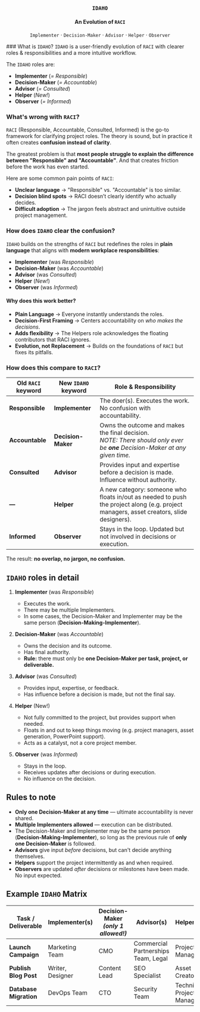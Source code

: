 <div align="center">
    <h3><code>IDAHO</code></h3>
    <h4>An Evolution of <code>RACI</code></h4>
    <p align="center">
        <code>Implementer</code>
        ·
        <code>Decision-Maker</code>
        ·
        <code>Advisor</code>
        ·
        <code>Helper</code>
        ·
        <code>Observer</code>
    </p>
</div>


### What is `IDAHO`?
`IDAHO` is a user-friendly evolution of `RACI` with clearer roles &amp; responsibilities and a more intuitive workflow.

The `IDAHO` roles are:
- **Implementer** (*= Responsible*)
- **Decision-Maker** (*= Accountable*)
- **Advisor** (*= Consulted*)
- **Helper** (*New!*)
- **Observer** (*= Informed*)

### What's wrong with `RACI`?

`RACI` (Responsible, Accountable, Consulted, Informed) is the go-to framework for clarifying project roles. The theory is sound, but in practice it often creates **confusion instead of clarity**.

The greatest problem is that **most people struggle to explain the difference between "Responsible" and "Accountable"**. And that creates friction before the work has even started. 

Here are some common pain points of `RACI`:
- **Unclear language** → "Responsible" vs. "Accountable" is too similar.
- **Decision blind spots** → RACI doesn’t clearly identify who actually decides.
- **Difficult adoption** → The jargon feels abstract and unintuitive outside project management.

### How does `IDAHO` clear the confusion?
`IDAHO` builds on the strengths of `RACI` but redefines the roles in **plain language** that aligns with **modern workplace responsibilities**:

- **Implementer** (was *Responsible*)
- **Decision-Maker** (was *Accountable*)
- **Advisor** (was *Consulted*)
- **Helper** (*New!*)
- **Observer** (was *Informed*)

#### Why does this work better?

- **Plain Language** → Everyone instantly understands the roles.  
- **Decision-First Framing** → Centers accountability on *who makes the decisions*.  
- **Adds flexibility** → The Helpers role acknowledges the floating contributors that RACI ignores.  
- **Evolution, not Replacement** → Builds on the foundations of `RACI` but fixes its pitfalls.  

### How does this compare to `RACI`?

| Old `RACI` keyword | New `IDAHO` keyword | Role & Responsibility |
| --- | --- | --- |
| **Responsible** | **Implementer** | The doer(s). Executes the work. No confusion with accountability. |
| **Accountable** | **Decision-Maker** | Owns the outcome and makes the final decision.<br>*NOTE: There should only ever be **one** Decision-Maker at any given time.* |
| **Consulted** | **Advisor** | Provides input and expertise before a decision is made. Influence without authority. |
| **—** | **Helper** | A new category: someone who floats in/out as needed to push the project along (e.g. project managers, asset creators, slide designers). |
| **Informed** | **Observer** | Stays in the loop. Updated but not involved in decisions or execution. |

The result: **no overlap, no jargon, no confusion.**

## `IDAHO` roles in detail

1. **Implementer** (was *Responsible*)
   - Executes the work.
   - There may be multiple Implementers.
   - In some cases, the Decision-Maker and Implementer may be the same person (**Decision-Making-Implementer**).

2. **Decision-Maker** (was *Accountable*)  
   - Owns the decision and its outcome.  
   - Has final authority.  
   - **Rule:** there must only be **one Decision-Maker per task, project, or deliverable.**  

3. **Advisor** (was *Consulted*)  
   - Provides input, expertise, or feedback.  
   - Has influence before a decision is made, but not the final say.  

4. **Helper** (New!)  
   - Not fully committed to the project, but provides support when needed.  
   - Floats in and out to keep things moving (e.g. project managers, asset generation, PowerPoint support).  
   - Acts as a catalyst, not a core project member.  

5. **Observer** (was *Informed*)  
   - Stays in the loop.  
   - Receives updates after decisions or during execution.  
   - No influence on the decision.  

## Rules to note

- **Only one Decision-Maker at any time** — ultimate accountability is never shared.  
- **Multiple Implementers allowed** — execution can be distributed.  
- The Decision-Maker and Implementer may be the same person (**Decision-Making-Implementer**), so long as the previous rule of **only one Decision-Maker** is followed.
- **Advisors** give input *before* decisions, but can't decide anything themselves.
- **Helpers** support the project intermittently as and when required.
- **Observers** are updated *after* decisions or milestones have been made. No input expected.

## Example `IDAHO` Matrix

| Task / Deliverable | Implementer(s) | Decision-Maker *(only 1 allowed!)* | Advisor(s) | Helper(s) | Observer(s) |
|---------------------|----------------|------------------------------------|------------|-----------|-------------|
| **Launch Campaign** | Marketing Team | CMO | Commercial Partnerships Team, Legal | Project Manager | Exec Team |
| **Publish Blog Post** | Writer, Designer | Content Lead | SEO Specialist | Asset Creator | Socials Team |
| **Database Migration** | DevOps Team | CTO | Security Team | Technical Project Manager | Engineering Managers |
